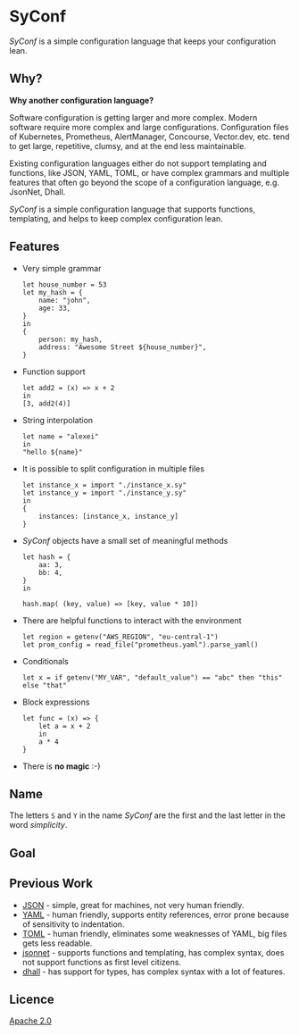 # SyConf
*SyConf* is a simple configuration language that keeps your configuration lean.

## Why?
**Why another configuration language?**

Software configuration is getting larger and more complex.
Modern software require more complex and large configurations.
Configuration files of Kubernetes, Prometheus, AlertManager, Concourse, Vector.dev, etc. 
tend to get large, repetitive, clumsy, and at the end less maintainable.

Existing configuration languages either do not support templating and functions, like JSON, YAML, TOML, 
or have complex grammars and multiple features that often go beyond the scope of a configuration language, 
e.g. JsonNet, Dhall.

*SyConf* is a simple configuration language that supports functions, templating, 
and helps to keep complex configuration lean.

## Features
* Very simple grammar
    ```
    let house_number = 53
    let my_hash = {
        name: "john",
        age: 33,
    }
    in
    {
        person: my_hash,
        address: "Awesome Street ${house_number}",
    }
    ```
* Function support
    ```
    let add2 = (x) => x + 2
    in
    [3, add2(4)]
    ``` 
* String interpolation
    ```
    let name = "alexei"
    in
    "hello ${name}"
    ```
* It is possible to split configuration in multiple files
    ```
    let instance_x = import "./instance_x.sy"
    let instance_y = import "./instance_y.sy"
    in
    {
        instances: [instance_x, instance_y]
    }
    ```
* *SyConf* objects have a small set of meaningful methods
    ```
    let hash = {
        aa: 3,
        bb: 4,
    }
    in
    
    hash.map( (key, value) => [key, value * 10])
    ``` 
* There are helpful functions to interact with the environment
    ```
    let region = getenv("AWS_REGION", "eu-central-1")
    let prom_config = read_file("prometheus.yaml").parse_yaml()
    ```
* Conditionals
    ```
    let x = if getenv("MY_VAR", "default_value") == "abc" then "this" else "that"
    ```
* Block expressions
    ```
    let func = (x) => {
        let a = x + 2
        in
        a * 4
    }
    ```
* There is **no magic** :-)

## Name
The letters `S` and `Y` in the name *SyConf* are the first and the last letter in the word *simplicity*.

## Goal

## Previous Work
* [JSON](https://www.json.org/json-en.html) - simple, great for machines, not very human friendly.
* [YAML](https://yaml.org) - human friendly, supports entity references, error prone because of sensitivity to indentation.
* [TOML](https://toml.io/en/) - human friendly, eliminates some weaknesses of YAML, big files gets less readable.
* [jsonnet](https://jsonnet.org) - supports functions and templating, has complex syntax, does not support functions as first level citizens.
* [dhall](https://dhall-lang.org) - has support for types, has complex syntax with a lot of features.


## Licence
[Apache 2.0](./LICENSE)
